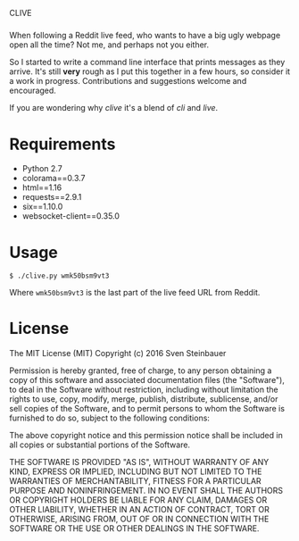 CLIVE
#####

When following a Reddit live feed, who wants to have a big ugly webpage open
all the time? Not me, and perhaps not you either.

So I started to write a command line interface that prints messages
as they arrive. It's still **very** rough as I put this together in a few
hours, so consider it a work in progress. Contributions and suggestions
welcome and encouraged.

If you are wondering why *clive* it's a  blend of *cli* and *live*.

Requirements
============

* Python 2.7
* colorama==0.3.7
* html==1.16
* requests==2.9.1
* six==1.10.0
* websocket-client==0.35.0


Usage
=====

    $ ./clive.py wmk50bsm9vt3

Where `wmk50bsm9vt3` is the last part of the live feed URL from Reddit.

License
=======

The MIT License (MIT)
Copyright (c) 2016 Sven Steinbauer

Permission is hereby granted, free of charge, to any person obtaining a copy 
of this software and associated documentation files (the "Software"), to deal 
in the Software without restriction, including without limitation the rights 
to use, copy, modify, merge, publish, distribute, sublicense, and/or sell 
copies of the Software, and to permit persons to whom the Software is 
furnished to do so, subject to the following conditions:

The above copyright notice and this permission notice shall be included in all
copies or substantial portions of the Software.

THE SOFTWARE IS PROVIDED "AS IS", WITHOUT WARRANTY OF ANY KIND, EXPRESS OR
IMPLIED, INCLUDING BUT NOT LIMITED TO THE WARRANTIES OF MERCHANTABILITY, 
FITNESS FOR A PARTICULAR PURPOSE AND NONINFRINGEMENT. IN NO EVENT SHALL THE 
AUTHORS OR COPYRIGHT HOLDERS BE LIABLE FOR ANY CLAIM, DAMAGES OR OTHER 
LIABILITY, WHETHER IN AN ACTION OF CONTRACT, TORT OR OTHERWISE, ARISING FROM,
OUT OF OR IN CONNECTION WITH THE SOFTWARE OR THE USE OR OTHER DEALINGS IN THE 
SOFTWARE.


